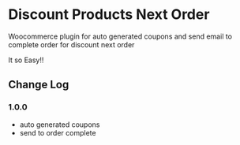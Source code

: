 # Discount Products Next Order

Woocommerce plugin for auto generated coupons and send email to complete order for discount next order

It so Easy!!

## Change Log

### 1.0.0
* auto generated coupons
* send to order complete

